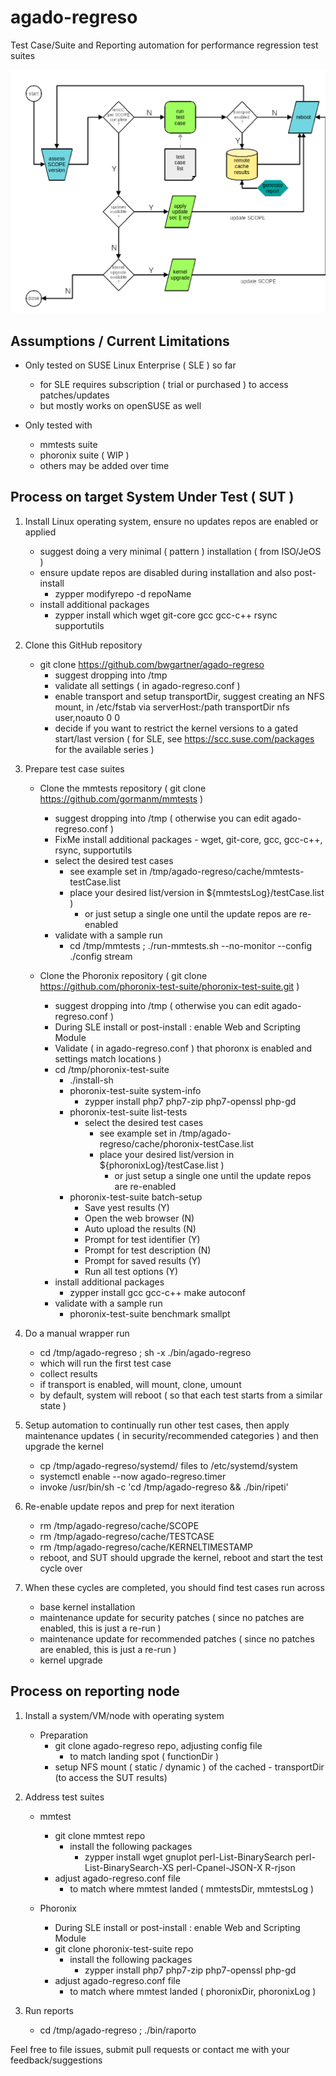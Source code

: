 # agado-regreso

Test Case/Suite and Reporting automation for performance regression test suites

![FlowChart](/images/AgadoRegreso-FlowChart.png)


## Assumptions / Current Limitations

- Only tested on SUSE Linux Enterprise ( SLE ) so far
  - for SLE requires subscription ( trial or purchased ) to access patches/updates
  - but mostly works on openSUSE as well

- Only tested with
  - mmtests suite
  - phoronix suite ( WIP )
  - others may be added over time

## Process on target System Under Test ( SUT )

1. Install Linux operating system, ensure no updates repos are enabled or applied
   - suggest doing a very minimal ( pattern ) installation ( from ISO/JeOS )
   - ensure update repos are disabled during installation and also post-install
     - zypper modifyrepo -d repoName
   - install additional packages
     - zypper install which wget git-core gcc gcc-c++ rsync supportutils

2. Clone this GitHub repository
   - git clone https://github.com/bwgartner/agado-regreso
     - suggest dropping into /tmp
     - validate all settings ( in agado-regreso.conf )
     - enable transport and setup transportDir, suggest creating an NFS mount, in /etc/fstab via serverHost:/path transportDir nfs user,noauto 0 0
     - decide if you want to restrict the kernel versions to a gated start/last version ( for SLE, see https://scc.suse.com/packages for the available series )

3. Prepare test case suites
   - Clone the mmtests repository ( git clone https://github.com/gormanm/mmtests )
     - suggest dropping into /tmp ( otherwise you can edit agado-regreso.conf )
     - FixMe install additional packages - wget, git-core, gcc, gcc-c++, rsync, supportutils
     - select the desired test cases
       - see example set in /tmp/agado-regreso/cache/mmtests-testCase.list
       - place your desired list/version in ${mmtestsLog}/testCase.list )
         - or just setup a single one until the update repos are re-enabled
     - validate with a sample run
       - cd /tmp/mmtests ; ./run-mmtests.sh --no-monitor --config ./config stream

   - Clone the Phoronix repository ( git clone https://github.com/phoronix-test-suite/phoronix-test-suite.git )
     - suggest dropping into /tmp ( otherwise you can edit agado-regreso.conf )
     - During SLE install or post-install : enable Web and Scripting Module
     - Validate ( in agado-regreso.conf ) that phoronx is enabled and settings match locations )
     - cd /tmp/phoronix-test-suite
       - ./install-sh
       - phoronix-test-suite system-info
         - zypper install php7 php7-zip php7-openssl php-gd
       - phoronix-test-suite list-tests
         - select the desired test cases
           - see example set in /tmp/agado-regreso/cache/phoronix-testCase.list
           - place your desired list/version in ${phoronixLog}/testCase.list )
             - or just setup a single one until the update repos are re-enabled
       - phoronix-test-suite batch-setup
         - Save yest results (Y)
         - Open the web browser (N)
         - Auto upload the results (N)
         - Prompt for test identifier (Y)
         - Prompt for test description (N)
         - Prompt for saved results (Y)
         - Run all test options (Y)
     - install additional packages
       - zypper install gcc gcc-c++ make autoconf
     - validate with a sample run
       - phoronix-test-suite benchmark smallpt

4. Do a manual wrapper run
   - cd /tmp/agado-regreso ; sh -x ./bin/agado-regreso
   - which will run the first test case
   - collect results
   - if transport is enabled, will mount, clone, umount
   - by default, system will reboot ( so that each test starts from a similar state )

5. Setup automation to continually run other test cases, then apply maintenance updates ( in security/recommended categories ) and then upgrade the kernel
   - cp /tmp/agado-regreso/systemd/ files to /etc/systemd/system
   - systemctl enable --now agado-regreso.timer
   - invoke /usr/bin/sh -c 'cd /tmp/agado-regreso && ./bin/ripeti'

6. Re-enable update repos and prep for next iteration
   - rm /tmp/agado-regreso/cache/SCOPE
   - rm /tmp/agado-regreso/cache/TESTCASE
   - rm /tmp/agado-regreso/cache/KERNELTIMESTAMP
   - reboot, and SUT should upgrade the kernel, reboot and start the test cycle over

7. When these cycles are completed, you should find test cases run across
   - base kernel installation
   - maintenance update for security patches ( since no patches are enabled, this is just a re-run )
   - maintenance update for recommended patches ( since no patches are enabled, this is just a re-run )
   - kernel upgrade

## Process on reporting node

1. Install a system/VM/node with operating system
   - Preparation
     - git clone agado-regreso repo, adjusting config file
       - to match landing spot ( functionDir )
     - setup NFS mount ( static / dynamic ) of the cached - transportDir (to access the SUT results)

2. Address test suites

   - mmtest
     - git clone mmtest repo
       - install the following packages
         - zypper install wget gnuplot perl-List-BinarySearch perl-List-BinarySearch-XS perl-Cpanel-JSON-X R-rjson
     - adjust agado-regreso.conf file
       - to match where mmtest landed ( mmtestsDir, mmtestsLog )

   - Phoronix
     - During SLE install or post-install : enable Web and Scripting Module
     - git clone phoronix-test-suite repo
       - install the following packages
         - zypper install php7 php7-zip php7-openssl php-gd
     - adjust agado-regreso.conf file
       - to match where mmtest landed ( phoronixDir, phoronixLog )
2. Run reports
   - cd /tmp/agado-regreso ; ./bin/raporto

Feel free to file issues, submit pull requests or contact me with your feedback/suggestions
